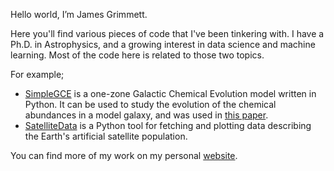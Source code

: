 Hello world, I’m James Grimmett.

Here you'll find various pieces of code that I've been tinkering with.
I have a Ph.D. in Astrophysics, and a growing interest in data science and machine learning. Most of the code here is related to those two topics.

For example;
- [SimpleGCE](https://github.com/jamesgrimmett/simple_gce) is a one-zone Galactic Chemical Evolution model written in Python. It can be used to study the evolution of the chemical abundances in a model galaxy, and was used in [this paper](https://arxiv.org/abs/1911.05901).
- [SatelliteData](https://github.com/jamesgrimmett/satellite_data) is a Python tool for fetching and plotting data describing the Earth's artificial satellite population.

You can find more of my work on my personal [website](https://space-etc.herokuapp.com/).

<!---
jamesgrimmett/jamesgrimmett is a ✨ special ✨ repository because its `README.md` (this file) appears on your GitHub profile.
You can click the Preview link to take a look at your changes.
--->
